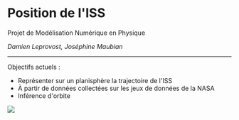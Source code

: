 # Position de l'ISS

Projet de Modélisation Numérique en Physique

*Damien Leprovost, Joséphine Maubian*

---

Objectifs actuels :
* Représenter sur un planisphère la trajectoire de l'ISS
* À partir de données collectées sur les jeux de données de la NASA
* Inférence d'orbite

![](http://www.alpine-geckos.at/wp-content/uploads/2010/03/iss-modules-150x150.jpg)
